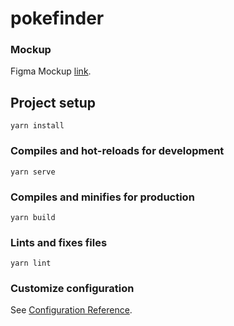 # pokefinder

### Mockup
Figma Mockup [link](https://www.figma.com/file/Rb33g6GmLZ68IFZekVD8tm/Poke-Finder?node-id=46%3A0).

## Project setup
```
yarn install
```

### Compiles and hot-reloads for development
```
yarn serve
```

### Compiles and minifies for production
```
yarn build
```

### Lints and fixes files
```
yarn lint
```

### Customize configuration
See [Configuration Reference](https://cli.vuejs.org/config/).
